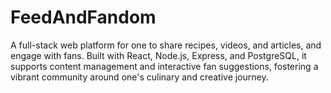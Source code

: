 # FeedAndFandom
A full-stack web platform for one to share recipes, videos, and articles, and engage with fans. Built with React, Node.js, Express, and PostgreSQL, it supports content management and interactive fan suggestions, fostering a vibrant community around one's culinary and creative journey.
